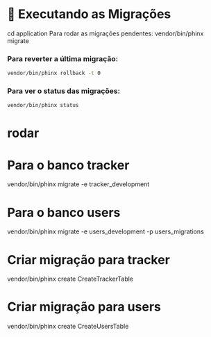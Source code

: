 # 🚀 Executando as Migrações
cd application
Para rodar as migrações pendentes:
vendor/bin/phinx migrate 

### Para reverter a última migração:
```bash
vendor/bin/phinx rollback -t 0
```



### Para ver o status das migrações:

```bash
vendor/bin/phinx status
```

# rodar
# Para o banco tracker
vendor/bin/phinx migrate -e tracker_development

# Para o banco users
vendor/bin/phinx migrate -e users_development -p users_migrations



# Criar migração para tracker
vendor/bin/phinx create CreateTrackerTable

# Criar migração para users
vendor/bin/phinx create CreateUsersTable
